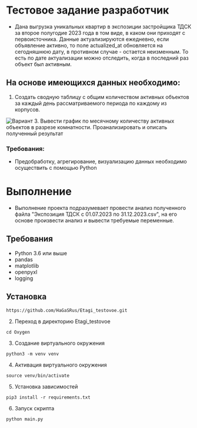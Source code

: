 # Тестовое задание разработчик

* Дана выгрузка уникальных квартир в экспозиции застройщика ТДСК за второе полугодие 2023 года в том виде, в каком они приходят с первоисточника.
Данные актуализируются ежедневно, если объявление активно, то поле actualized_at обновляется на сегодняшнюю дату, в противном случае - остается неизменным. То есть по дате актуализации можно отследить, когда в последний раз объект был активным.

## На основе имеющихся данных необходимо:
1. Создать сводную таблицу с общим количеством активных объектов за каждый день рассматриваемого периода по каждому из корпусов.
   
 ![Вариант](https://github.com/HaGaSRus/Etagi_testovoe/assets/107768388/c1f29c7e-aa3a-437a-b2fc-d83911fc791f)
3. Вывести график по месячному количеству активных объектов в разрезе комнатности. Проанализировать и описать полученный результат

### Требования:

* Предобработку, агрегирование, визуализацию данных необходимо осуществить  с помощью Python


# Выполнение 

* Выполнение проекта подразумевает провести анализ полученного файла "Экспозиция ТДСК с 01.07.2023 по 31.12.2023.csv", на его основе произвести анализ и вывести требуемые переменные.

## Требования

- Python 3.6 или выше
- pandas
- matplotlib
- openpyxl
- logging
<!--Установка-->
## Установка

```https://github.com/HaGaSRus/Etagi_testovoe.git```

2. Переход в директорию Etagi_testovoe

```cd Oxygen```

3. Создание виртуального окружения

```python3 -m venv venv```

4. Активация виртуального окружения

```source venv/bin/activate```

5. Установка зависимостей

```pip3 install -r requirements.txt```

6. Запуск скрипта 

```python main.py```
